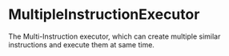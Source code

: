 # MultipleInstructionExecutor
The Multi-Instruction executor, which can create multiple similar instructions and execute them at same time.
